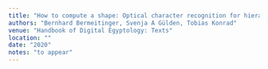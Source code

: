 ```yaml
---
title: "How to compute a shape: Optical character recognition for hieratic"
authors: "Bernhard Bermeitinger, Svenja A Gülden, Tobias Konrad" 
venue: "Handbook of Digital Egyptology: Texts"
location: ""
date: "2020"
notes: "to appear"
---
```

